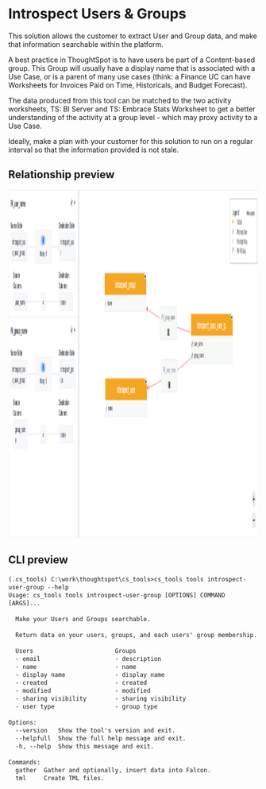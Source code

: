 # Introspect Users & Groups

This solution allows the customer to extract User and Group data, and make that
information searchable within the platform.

A best practice in ThoughtSpot is to have users be part of a Content-based group. This
Group will usually have a display name that is associated with a Use Case, or is a
parent of many use cases (think: a Finance UC can have Worksheets for Invoices Paid on
Time, Historicals, and Budget Forecast).

The data produced from this tool can be matched to the two activity worksheets,
TS: BI Server and TS: Embrace Stats Worksheet to get a better understanding of the
activity at a group level - which may proxy activity to a Use Case.

Ideally, make a plan with your customer for this solution to run on a regular interval
so that the information provided is not stale.

## Relationship preview

<p align="center">
  <img src="./static/relationship.png" width="1000" height="700" alt="user-group-relationship">
</p>


## CLI preview

```console
(.cs_tools) C:\work\thoughtspot\cs_tools>cs_tools tools introspect-user-group --help
Usage: cs_tools tools introspect-user-group [OPTIONS] COMMAND [ARGS]...

  Make your Users and Groups searchable.

  Return data on your users, groups, and each users' group membership.

  Users                       Groups
  - email                     - description
  - name                      - name
  - display name              - display name
  - created                   - created
  - modified                  - modified
  - sharing visibility        - sharing visibility
  - user type                 - group type

Options:
  --version   Show the tool's version and exit.
  --helpfull  Show the full help message and exit.
  -h, --help  Show this message and exit.

Commands:
  gather  Gather and optionally, insert data into Falcon.
  tml     Create TML files.
```
